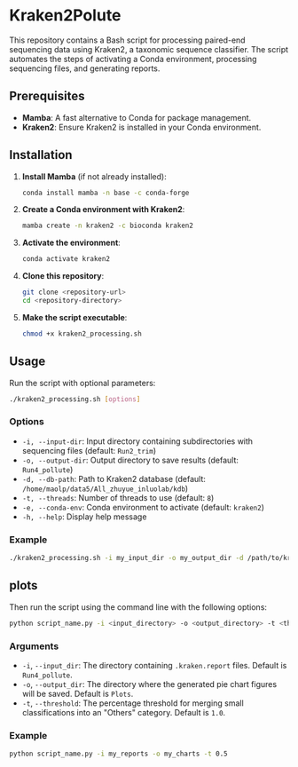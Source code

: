# Kraken2Polute

This repository contains a Bash script for processing paired-end sequencing data using Kraken2, a taxonomic sequence classifier. The script automates the steps of activating a Conda environment, processing sequencing files, and generating reports.

## Prerequisites

- **Mamba**: A fast alternative to Conda for package management.
- **Kraken2**: Ensure Kraken2 is installed in your Conda environment.

## Installation

1. **Install Mamba** (if not already installed):
   ```bash
   conda install mamba -n base -c conda-forge
   ```

2. **Create a Conda environment with Kraken2**:
   ```bash
   mamba create -n kraken2 -c bioconda kraken2
   ```

3. **Activate the environment**:
   ```bash
   conda activate kraken2
   ```

4. **Clone this repository**:
   ```bash
   git clone <repository-url>
   cd <repository-directory>
   ```

5. **Make the script executable**:
   ```bash
   chmod +x kraken2_processing.sh
   ```

## Usage

Run the script with optional parameters:

```bash
./kraken2_processing.sh [options]
```

### Options

- `-i, --input-dir`: Input directory containing subdirectories with sequencing files (default: `Run2_trim`)
- `-o, --output-dir`: Output directory to save results (default: `Run4_pollute`)
- `-d, --db-path`: Path to Kraken2 database (default: `/home/maolp/data5/All_zhuyue_inluolab/kdb`)
- `-t, --threads`: Number of threads to use (default: `8`)
- `-e, --conda-env`: Conda environment to activate (default: `kraken2`)
- `-h, --help`: Display help message

### Example

```bash
./kraken2_processing.sh -i my_input_dir -o my_output_dir -d /path/to/kraken_db
```

## plots

Then run the script using the command line with the following options:

```bash
python script_name.py -i <input_directory> -o <output_directory> -t <threshold>
```

### Arguments

- `-i`, `--input_dir`: The directory containing `.kraken.report` files. Default is `Run4_pollute`.
- `-o`, `--output_dir`: The directory where the generated pie chart figures will be saved. Default is `Plots`.
- `-t`, `--threshold`: The percentage threshold for merging small classifications into an "Others" category. Default is `1.0`.

### Example

```bash
python script_name.py -i my_reports -o my_charts -t 0.5
```


